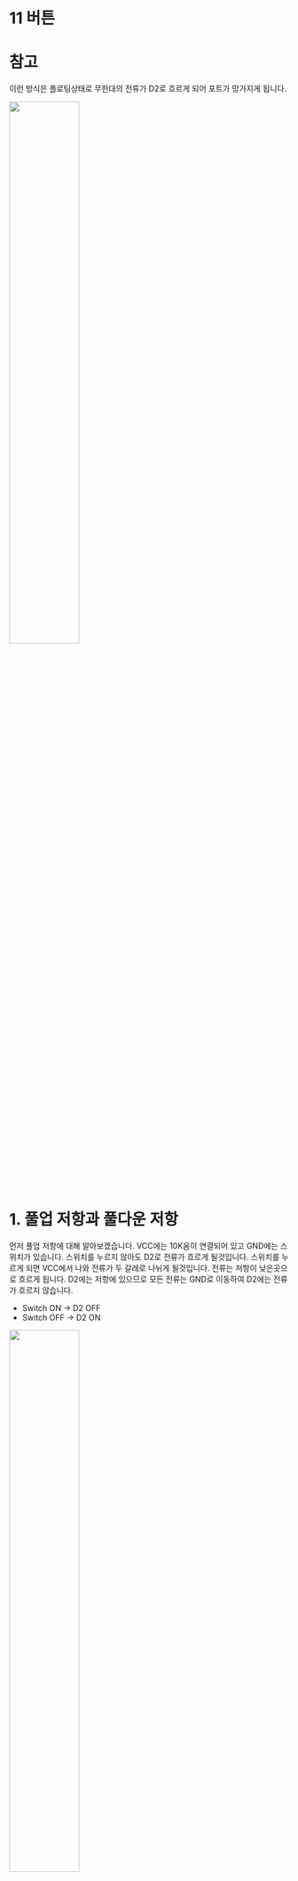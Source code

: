 11 버튼
===

# 참고

이런 방식은 플로팅상태로 무한대의 전류가 D2로 흐르게 되어 포트가 망가지게 됩니다.

<img width="50%" src="img/버튼입력기본회로.png">

# 1. 풀업 저항과 풀다운 저항

먼저 풀업 저항에 대해 알아보겠습니다. VCC에는 10K옴이 연결되어 있고 GND에는 스위치가 있습니다. 스위치를 누르지 않아도 D2로 전류가 흐르게 될것입니다. 스위치를 누르게 되면 VCC에서 나와 전류가 두 갈래로 나뉘게 될것입니다. 전류는 저항이 낮은곳으로 흐르게 됩니다. 
D2에는 저항에 있으므로 모든 전류는 GND로 이동하여 D2에는 전류가 흐르지 않습니다.

- Switch ON -> D2 OFF
- Switch OFF -> D2 ON

<img width="50%" src="img/풀업저항.png">

---

GND에 10K옴이 연결되어 있고 VCC에는 스위치가 연결되어 있습니다. 스위치를 누르지 않으면 VCC에서 D2로 전류가 흐르지 않습니다. 스위치를 누르게 되면 GND 저항이 D2보다 크므로 D2로 전류가 흐르게 됩니다.

- Switch ON -> D2 ON
- Switch OFF -> D2 OFF

<img width="50%" src="img/풀다운저항.png">

> 반드시 회로 구성시 저항이 있어야 마이크로 프로세서의 포트가 타지 않습니다.

일반적으로 풀다운 저항보다 풀업 저항을 많이 사용합니다. 마이크로프로세서에는 풀업 저항이 내장되어 있기 때문입니다. 

# 2. 풀업 저항 사용

회로를 통해 직접 풀업 저항을 구현한 코드이다.

```C++

#define F_CPU 16000000L
#include <avr/io.h>

void INIT_PORT(void){
	DDRB = 0x20;		// PB5 출력으로 설정
	PORTB = 0x00;		//PORTB가 꺼진상태에서 시작
	DDRD = 0x00;		// 버튼 입력
}

int main(void)
{
    /* Replace with your application code */
	INIT_PORT();
	
    while (1) 
    {
		//PORTD D2가 1인가?
		if((PIND & 0x04) == 0x04)
			PORTB = 0x00;	// LED OFF
		else
			PORTB = 0x20;	// LED ON
    }
}
```

![alt](img/풀업저항%20사용.png)

## 2.1 내장 풀업 저항 사용

ARDUINO UNO에는 풀업 저항이 내장되어 있습니다.

```C++
#define F_CPU 16000000L
#include <avr/io.h>

void INIT_PORT(void){
	DDRB = 0x20;		// PB5 출력으로 설정
	PORTB = 0x00;		//PORTB가 꺼진상태에서 시작
	DDRD = 0x00;		// 버튼 입력
    PORTD = 0x04;       // PD2 풀업저항 사용
}

int main(void)
{
    /* Replace with your application code */
	INIT_PORT();
	
    while (1) 
    {
		//PORTD D2가 1인가?
		if((PIND & 0x04) == 0x04)
			PORTB = 0x00;	// LED OFF
		else
			PORTB = 0x20;	// LED ON
    }
}
```

![alt](img/내장%20풀업%20저항%20사용.png)

## 2.2 예제 버튼이 눌러진 횟수 세기

다음 코드는 실습 폴더에서 확인할 수 있습니다. 아두이노에 연결한뒤 Terminal Window를 실행해서 실습을 해보면 생각한 결과처럼 나오지 않을 것 입니다.

버튼을 한번밖에 누르지 않았는데 "*"가 여러번 나타납니다. 그 이유는 채터링또는 바운스 현상때문입니다.

채터링(바운스)이란 버튼의 물리적인 진동에 의해 버튼을 한 번 누를 때 두번 이상 눌러진 것으로 인식되는 것을 말합니다. 반대 의미로 디바운스라고 합니다.

위의 문제를 없애기 위해서는 디바운스를 해야 합니다. 이 부분을 코드를 통해 해결해봅시다. 가장 간단한 방법은 바운스 되는 그 짧은 시간 동안 정지 시키는 것 입니다.

```C++

#include <util/delay.h>

// ...

		else{
			// 눌러지지 않은 상태에서 눌러진 상태로 바뀔때 마다 "*" 문자 전송
			if(state == 0)	UART_transmit('*');
			
			state = 1;
			PORTB = 0x20;	// LED ON
            _delay_ms(100); // 잠시 대기
		}

// ...
```
하지만 이 방식은 0.1초 동안 마이크로 컨트롤러가 멈춰있게 됩니다. 16Mhz인 마이크로 프로세서에게는 엄청나게 아까운 시간일 것입니다. 또한 초당 10번 이상의 속도로 누르게 되면 제대로 작동하지 않게 될 것입니다.

다음 코드는 채터링을 확인하는 코드입니다. 0.01초 시간 뒤에 채터링 현상이 있다면 0으로 없다면 1로 반환하게 됩니다.

```C++
unsigned char button_pressed(void){
    if(bit_is_clear(PIND, PIND2)){
        _delay_ms(10);

        if(bit_is_clear(PIND,PIND2))
            return 1;
    }
    return 0;
}
```